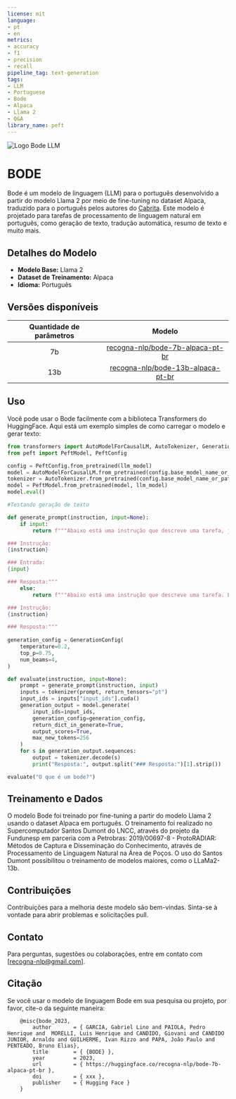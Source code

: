 ```yaml
---
license: mit
language:
- pt
- en
metrics:
- accuracy
- f1
- precision
- recall
pipeline_tag: text-generation
tags:
- LLM
- Portuguese
- Bode
- Alpaca
- Llama 2
- Q&A
library_name: peft
---
```


![Logo Bode LLM](https://huggingface.co/recogna-nlp/bode-7b-alpaca-pt-br/blob/main/Logo_Bode_LLM.jpg)


# BODE

Bode é um modelo de linguagem (LLM) para o português desenvolvido a partir do modelo Llama 2 por meio de fine-tuning no dataset Alpaca, traduzido para o português pelos autores do [Cabrita](https://huggingface.co/22h/cabrita-lora-v0-1). Este modelo é projetado para tarefas de processamento de linguagem natural em português, como geração de texto, tradução automática, resumo de texto e muito mais.

## Detalhes do Modelo

- **Modelo Base:** Llama 2
- **Dataset de Treinamento:** Alpaca
- **Idioma:** Português

## Versões disponíveis

| Quantidade de parâmetros       | Modelo                                                                                      | 
| :-:                            | :-:                                                                                         | 
| 7b                             |[recogna-nlp/bode-7b-alpaca-pt-br](https://huggingface.co/recogna-nlp/bode-7b-alpaca-pt-br)  |
| 13b                            |[recogna-nlp/bode-13b-alpaca-pt-br](https://huggingface.co/recogna-nlp/bode-13b-alpaca-pt-br)|

## Uso

Você pode usar o Bode facilmente com a biblioteca Transformers do HuggingFace. Aqui está um exemplo simples de como carregar o modelo e gerar texto:

```python
from transformers import AutoModelForCausalLM, AutoTokenizer, GenerationConfig
from peft import PeftModel, PeftConfig

config = PeftConfig.from_pretrained(llm_model)
model = AutoModelForCausalLM.from_pretrained(config.base_model_name_or_path, trust_remote_code=True, return_dict=True, load_in_8bit=True, device_map='auto')
tokenizer = AutoTokenizer.from_pretrained(config.base_model_name_or_path)
model = PeftModel.from_pretrained(model, llm_model)
model.eval()

#Testando geração de texto

def generate_prompt(instruction, input=None):
    if input:
        return f"""Abaixo está uma instrução que descreve uma tarefa, juntamente com uma entrada que fornece mais contexto. Escreva uma resposta que complete adequadamente o pedido.

### Instrução:
{instruction}

### Entrada:
{input}

### Resposta:"""
    else:
        return f"""Abaixo está uma instrução que descreve uma tarefa. Escreva uma resposta que complete adequadamente o pedido.

### Instrução:
{instruction}

### Resposta:"""
     
generation_config = GenerationConfig(
    temperature=0.2,
    top_p=0.75,
    num_beams=4,
)

def evaluate(instruction, input=None):
    prompt = generate_prompt(instruction, input)
    inputs = tokenizer(prompt, return_tensors="pt")
    input_ids = inputs["input_ids"].cuda()
    generation_output = model.generate(
        input_ids=input_ids,
        generation_config=generation_config,
        return_dict_in_generate=True,
        output_scores=True,
        max_new_tokens=256
    )
    for s in generation_output.sequences:
        output = tokenizer.decode(s)
        print("Resposta:", output.split("### Resposta:")[1].strip())

evaluate("O que é um bode?")
```

## Treinamento e Dados

O modelo Bode foi treinado por fine-tuning a partir do modelo Llama 2 usando o dataset Alpaca em português. O treinamento foi realizado no Supercomputador Santos Dumont do LNCC, através do projeto da Fundunesp em parceria com a Petrobras: 2019/00697-8 - ProtoRADIAR: Métodos de Captura e Disseminação do Conhecimento, através de Processamento de Linguagem Natural na Área de Poços. O uso do Santos Dumont possibilitou o treinamento de modelos maiores, como o LLaMa2-13b.

## Contribuições

Contribuições para a melhoria deste modelo são bem-vindas. Sinta-se à vontade para abrir problemas e solicitações pull.

## Contato

Para perguntas, sugestões ou colaborações, entre em contato com [recogna-nlp@gmail.com].

## Citação

Se você usar o modelo de linguagem Bode em sua pesquisa ou projeto, por favor, cite-o da seguinte maneira:

```
    @misc{bode_2023,
        author       = { GARCIA, Gabriel Lino and PAIOLA, Pedro Henrique and  MORELLI, Luis Henrique and CANDIDO, Giovani and CANDIDO JUNIOR, Arnaldo and GUILHERME, Ivan Rizzo and PAPA, João Paulo and PENTEADO, Bruno Elias},
        title        = { {BODE} },
        year         = 2023,
        url          = { https://huggingface.co/recogna-nlp/bode-7b-alpaca-pt-br },
        doi          = { xxx },
        publisher    = { Hugging Face }
    }
```